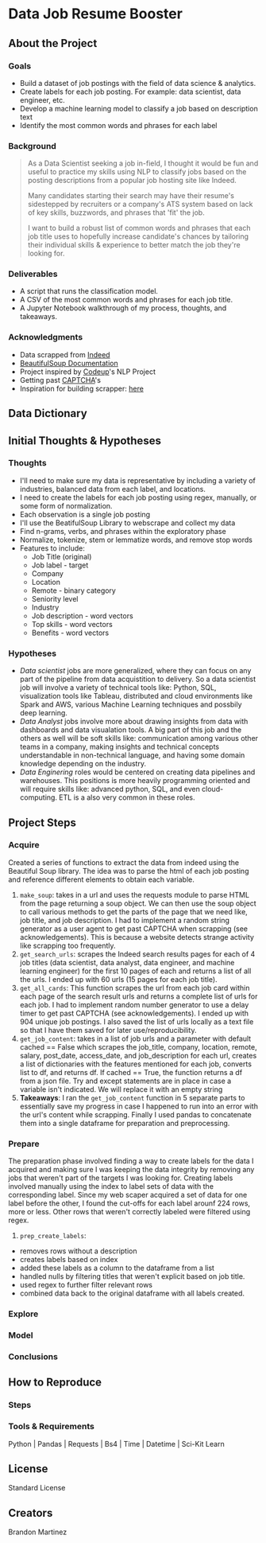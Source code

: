 # Data Job Resume Booster
## About the Project
### Goals
- Build a dataset of job postings with the field of data science & analytics.
- Create labels for each job posting. For example: data scientist, data engineer, etc.
- Develop a machine learning model to classify a job based on description text
- Identify the most common words and phrases for each label

### Background

>As a Data Scientist seeking a job in-field, I thought it would be fun and useful to practice my skills using NLP to classify jobs based on the posting descriptions from a popular job hosting site like Indeed. 
>
>Many candidates starting their search may have their resume's sidestepped by recruiters or a company's ATS system based on lack of key skills, buzzwords, and phrases that 'fit' the job. 
>
>I want to build a robust list of common words and phrases that each job title uses to hopefully increase candidate's chances by tailoring their individual skills & experience to better match the job they're looking for.

### Deliverables
- A script that runs the classification model.
- A CSV of the most common words and phrases for each job title.
- A Jupyter Notebook walkthrough of my process, thoughts, and takeaways.

### Acknowledgments
- Data scrapped from [Indeed](https://www.indeed.com)
- [BeautifulSoup Documentation](https://www.crummy.com/software/BeautifulSoup/bs4/doc/#kinds-of-objects)
- Project inspired by [Codeup](https://codeup.com/)'s NLP Project
- Getting past [CAPTCHA](https://proxyway.com/guides/how-to-bypass-captcha)'s
- Inspiration for building scrapper: [here](https://github.com/israel-dryer/Indeed-Job-Scraper)

## Data Dictionary
## Initial Thoughts & Hypotheses
### Thoughts
- I'll need to make sure my data is representative by including a variety of industries, balanced data from each label, and locations.
- I need to create the labels for each job posting using regex, manually, or some form of normalization.
- Each observation is a single job posting
- I'll use the BeatifulSoup Library to webscrape and collect my data
- Find n-grams, verbs, and phrases within the exploratory phase
- Normalize, tokenize, stem or lemmatize words, and remove stop words
- Features to include:
  - Job Title (original) 
  - Job label - target
  - Company
  - Location
  - Remote - binary category
  - Seniority level 
  - Industry
  - Job description - word vectors
  - Top skills - word vectors
  - Benefits - word vectors

### Hypotheses
- *Data scientist* jobs are more generalized, where they can focus on any part of the pipeline from data acquistition to delivery. So a data scientist job will involve a variety of technical tools like: Python, SQL, visualization tools like Tableau, distributed and cloud environments like Spark and AWS, various Machine Learning techniques and possbily deep learning.
- *Data Analyst* jobs involve more about drawing insights from data with dashboards and data visualation tools. A big part of this job and the others as well will be soft skills like: communication among various other teams in a company, making insights and technical concepts understandable in non-technical language, and having some domain knowledge depending on the industry.
- *Data Enginering* roles would be centered on creating data pipelines and warehouses. This positions is more heavily programming oriented and will require skills like: advanced python, SQL, and even cloud-computing. ETL is a also very common in these roles. 

## Project Steps
### Acquire
Created a series of functions to extract the data from indeed using the Beautiful Soup library. The idea was to parse the html of each job posting and reference different elements to obtain each variable.
1. `make_soup`: takes in a url and uses the requests module to parse HTML from the page returning a soup object. We can then use the soup object to call various methods to get the parts of the page that we need like, job title, and job description. I had to implement a random string generator as a user agent to get past CAPTCHA when scrapping (see acknowledgements). This is because a website detects strange activity like scrapping too frequently.
2. `get_search_urls`:  scrapes the Indeed search results pages for each of 4 job titles (data scientist, data analyst, data engineer, and machine learning engineer) for the first 10 pages of each and returns a list of all the urls. I ended up with 60 urls (15 pages for each job title).
3. `get_all_cards`: This function scrapes the url from each job card within each page of the search result urls and returns a complete list of urls for each job. I had to implement random number generator to use a delay timer to get past CAPTCHA (see acknowledgements). I ended up with 904 unique job postings. I also saved the list of urls locally as a text file so that I have them saved for later use/reproducibility.
4. `get_job_content`: takes in a list of job urls and a parameter with default cached == False which scrapes the job_title, company, location, remote, salary, post_date, access_date, and job_description for each url, creates a list of dictionaries with the features mentioned for each job, converts list to df, and returns df. If cached == True, the function returns a df from a json file. Try and except statements are in place in case a variable isn't indicated. We will replace it with an empty string
5. **Takeaways**: I ran the `get_job_content` function in 5 separate parts to essentially save my progress in case I happened to run into an error with the url's content while scrapping. Finally I used pandas to concatenate them into a single dataframe for preparation and preprocessing.

### Prepare
The preparation phase involved finding a way to create labels for the data I acquired and making sure I was keeping the data integrity by removing any jobs that weren't part of the targets I was looking for. Creating labels involved manually using the index to label sets of data with the corresponding label. Since my web scaper acquired a set of data for one label before the other, I found the cut-offs for each label arounf 224 rows, more or less. Other rows that weren't correctly labeled were filtered using regex.

1. `prep_create_labels`:
- removes rows without a description
- creates labels based on index
- added these labels as a column to the dataframe from a list
- handled nulls by filtering titles that weren't explicit based on job title.
- used regex to further filter relevant rows
- combined data back to the original dataframe with all labels created.

### Explore
### Model
### Conclusions
## How to Reproduce
### Steps
### Tools & Requirements
Python | Pandas | Requests | Bs4 | Time | Datetime | Sci-Kit Learn
## License
Standard License 
## Creators
Brandon Martinez
